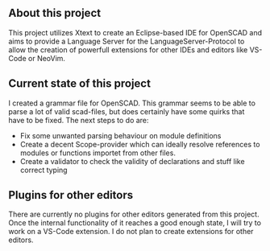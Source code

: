 ## About this project
This project utilizes Xtext to create an Eclipse-based IDE for OpenSCAD and aims to
provide a Language Server for the LanguageServer-Protocol to allow the creation of
powerfull extensions for other IDEs and editors like VS-Code or NeoVim.

## Current state of this project
I created a grammar file for OpenSCAD.
This grammar seems to be able to parse a lot of valid scad-files, but does certainly have some quirks that have to be fixed.
The next steps to do are:
* Fix some unwanted parsing behaviour on module definitions
* Create a decent Scope-provider which can ideally resolve references to modules or functions importet from other files.
* Create a validator to check the validity of declarations and stuff like correct typing

## Plugins for other editors
There are currently no plugins for other editors generated from this project.
Once the internal functionality of it reaches a good enough state, I will try to work on a VS-Code extension.
I do not plan to create extensions for other editors.